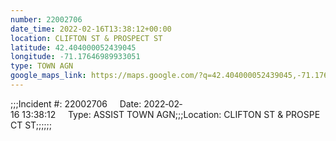 ```yaml
---
number: 22002706
date_time: 2022-02-16T13:38:12+00:00
location: CLIFTON ST & PROSPECT ST
latitude: 42.404000052439045
longitude: -71.17646989933051
type: TOWN AGN
google_maps_link: https://maps.google.com/?q=42.404000052439045,-71.17646989933051
---
```


;;;Incident #: 22002706     Date: 2022‐02‐16 13:38:12     Type: ASSIST TOWN AGN;;;Location: CLIFTON ST & PROSPECT ST;;;;;;
